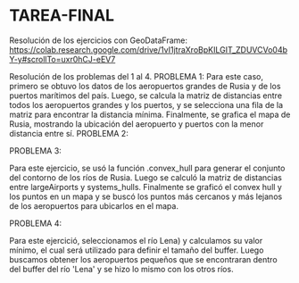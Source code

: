 # TAREA-FINAL

Resolución de los ejercicios con GeoDataFrame: 
https://colab.research.google.com/drive/1vI1jtraXroBpKILGIT_ZDUVCVo04bY-y#scrollTo=uxr0hCJ-eEV7

Resolución de los problemas del 1 al 4.
PROBLEMA 1: Para este caso, primero se obtuvo los datos de los aeropuertos grandes de Rusia y de los puertos marítimos del país. Luego, se calcula la matriz de distancias entre todos los aeropuertos grandes y los puertos, y se selecciona una fila de la matriz para encontrar la distancia mínima. Finalmente, se grafica el mapa de Rusia, mostrando la ubicación del aeropuerto y puertos con la menor distancia entre sí.
PROBLEMA 2:




PROBLEMA 3:

Para este ejercicio, se usó la función .convex_hull para generar el conjunto del contorno de los ríos de Rusia. Luego se calculó la matriz de distancias entre largeAirports y systems_hulls. Finalmente se graficó el convex hull y los puntos en un mapa y se buscó los puntos más cercanos y más lejanos de los aeropuertos para ubicarlos en el mapa.

PROBLEMA 4:

Para este ejercició, seleccionamos el río Lena) y calculamos su valor mínimo, el cual será utilizado para definir el tamaño del buffer. Luego buscamos obtener los aeropuertos pequeños que se encontraran dentro del buffer del río 'Lena' y se hizo lo mismo con los otros ríos.
